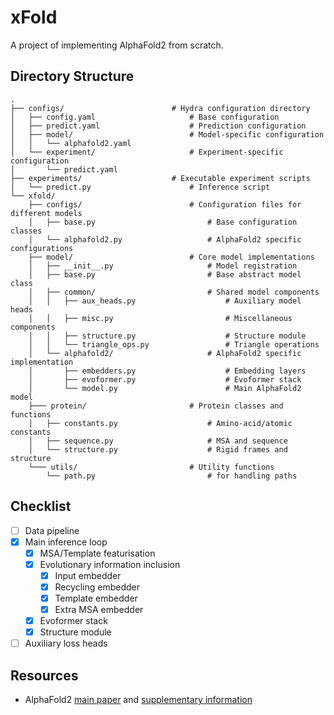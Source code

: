 # xFold

A project of implementing AlphaFold2 from scratch.

## Directory Structure

```
.
├── configs/                        # Hydra configuration directory
│   ├── config.yaml                     # Base configuration
│   ├── predict.yaml                    # Prediction configuration
│   ├── model/                          # Model-specific configuration
│   │   └── alphafold2.yaml
│   └── experiment/                     # Experiment-specific configuration
│       └── predict.yaml
├── experiments/                    # Executable experiment scripts
│   └── predict.py                      # Inference script
└── xfold/
    ├── configs/                        # Configuration files for different models
    │   ├── base.py                         # Base configuration classes
    │   └── alphafold2.py                   # AlphaFold2 specific configurations
    ├── model/                          # Core model implementations
    │   ├── __init__.py                     # Model registration
    │   ├── base.py                         # Base abstract model class
    │   ├── common/                         # Shared model components
    │   │   ├── aux_heads.py                    # Auxiliary model heads
    │   │   ├── misc.py                         # Miscellaneous components
    │   │   ├── structure.py                    # Structure module
    │   │   └── triangle_ops.py                 # Triangle operations
    │   └── alphafold2/                     # AlphaFold2 specific implementation
    │       ├── embedders.py                    # Embedding layers
    │       ├── evoformer.py                    # Evoformer stack
    │       └── model.py                        # Main AlphaFold2 model
    ├─── protein/                       # Protein classes and functions
    │   ├── constants.py                    # Amino-acid/atomic constants
    │   ├── sequence.py                     # MSA and sequence
    │   └── structure.py                    # Rigid frames and structure
    └─── utils/                         # Utility functions
        └── path.py                         # for handling paths
```

## Checklist

- [ ] Data pipeline
- [x] Main inference loop
    - [x] MSA/Template featurisation
    - [x] Evolutionary information inclusion
        - [x] Input embedder
        - [x] Recycling embedder
        - [x] Template embedder
        - [x] Extra MSA embedder
    - [x] Evoformer stack
    - [x] Structure module
- [ ] Auxiliary loss heads 

## Resources

- AlphaFold2 [main paper](https://www.nature.com/articles/s41586-021-03819-2) and [supplementary information](https://static-content.springer.com/esm/art%3A10.1038%2Fs41586-021-03819-2/MediaObjects/41586_2021_3819_MOESM1_ESM.pdf)
